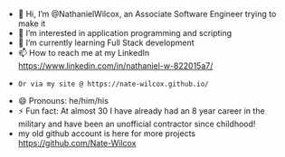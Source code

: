 - 👋 Hi, I’m @NathanielWilcox, an Associate Software Engineer trying to make it
- 👀 I’m interested in application programming and scripting
- 🌱 I’m currently learning Full Stack development
- 📫 How to reach me at my LinkedIn https://www.linkedin.com/in/nathaniel-w-822015a7/
-     Or via my site @ https://nate-wilcox.github.io/
- 😄 Pronouns: he/him/his
- ⚡ Fun fact: At almost 30 I have already had an 8 year career in the military and have been an unofficial contractor since childhood!
- my old github account is here for more projects https://github.com/Nate-Wilcox

<!---
NathanielWilcox/NathanielWilcox is a ✨ special ✨ repository because its `README.md` (this file) appears on your GitHub profile.
You can click the Preview link to take a look at your changes.
--->
